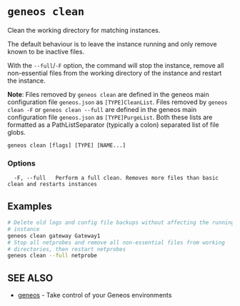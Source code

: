 # `geneos clean`

Clean the working directory for matching instances.

The default behaviour is to leave the instance running and only remove known to be inactive files.

With the `--full`/`-F` option, the command will stop the instance, remove all non-essential files from the working directory of the instance and restart the instance.

**Note**: Files removed by `geneos clean` are defined in the geneos main configuration file `geneos.json` as `[TYPE]CleanList`. Files removed by `geneos clean -F` or `geneos clean --full` are defined in the geneos main configuration file `geneos.json` as `[TYPE]PurgeList`. Both these lists are formatted as a PathListSeparator (typically a colon) separated list of file globs.
```text
geneos clean [flags] [TYPE] [NAME...]
```

### Options

```text
  -F, --full   Perform a full clean. Removes more files than basic clean and restarts instances
```

## Examples

```bash
# Delete old logs and config file backups without affecting the running
# instance
geneos clean gateway Gateway1
# Stop all netprobes and remove all non-essential files from working 
# directories, then restart netprobes
geneos clean --full netprobe

```

## SEE ALSO

* [geneos](geneos.md)	 - Take control of your Geneos environments
